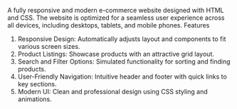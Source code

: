 A fully responsive and modern e-commerce website designed with HTML and CSS. The website is optimized for a seamless user experience across all devices, including desktops, tablets, and mobile phones.
Features
1. Responsive Design: Automatically adjusts layout and components to fit various screen sizes.
2. Product Listings: Showcase products with an attractive grid layout.
3. Search and Filter Options: Simulated functionality for sorting and finding products.
4. User-Friendly Navigation: Intuitive header and footer with quick links to key sections.
5. Modern UI: Clean and professional design using CSS styling and animations.
